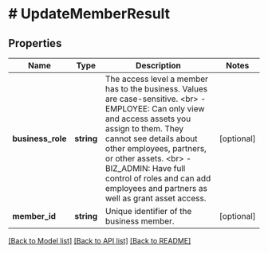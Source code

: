 # # UpdateMemberResult

## Properties

Name | Type | Description | Notes
------------ | ------------- | ------------- | -------------
**business_role** | **string** | The access level a member has to the business. Values are case-sensitive. &lt;br&gt; - EMPLOYEE: Can only view and access assets you assign to them. They cannot see details about other employees, partners, or other assets. &lt;br&gt; - BIZ_ADMIN: Have full control of roles and can add employees and partners as well as grant asset access. | [optional]
**member_id** | **string** | Unique identifier of the business member. | [optional]

[[Back to Model list]](../../README.md#models) [[Back to API list]](../../README.md#endpoints) [[Back to README]](../../README.md)
